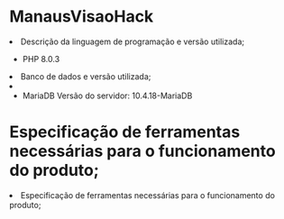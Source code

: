 # ManausVisaoHack


<li> Descrição da linguagem de programação e versão utilizada;</li>

 - PHP 8.0.3

<li> Banco de dados e versão utilizada;<li>

 - MariaDB Versão do servidor: 10.4.18-MariaDB 

# Especificação de ferramentas necessárias para o funcionamento do produto;

<li> Especificação de ferramentas necessárias para o funcionamento do produto; </li>